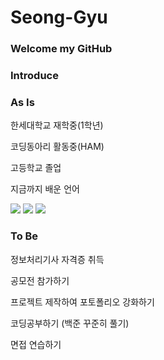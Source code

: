 # Seong-Gyu


### Welcome my GitHub


### Introduce


### As Is



한세대학교 재학중(1학년)


코딩동아리 활동중(HAM)


고등학교 졸업


지금까지 배운 언어


<img src="https://img.shields.io/badge/JAVA-007396?style=flat&logo=Eclipse IDE&logoColor=white"/> <img src="https://img.shields.io/badge/PYTHON-3776AB?style=flat&logo=Python&logoColor=white"/>
<img src="https://img.shields.io/badge/C-A8B9CC?style=flat&logo=C&logoColor=white"/>


### To Be

정보처리기사 자격증 취득

공모전 참가하기

프로젝트 제작하여 포토폴리오 강화하기

코딩공부하기 (백준 꾸준히 풀기)

면접 연습하기





